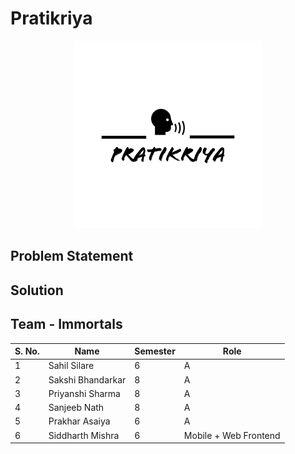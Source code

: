 # Pratikriya

<p align="center">
    <img src="./frontend/src/assets/images/Pratikriya-logos_black.png" alt="Logo" width="300">
  </a>

## Problem Statement

## Solution

## Team - Immortals

| S. No. 	| Name              	| Semester 	| Role 	|
|--------	|-------------------	|----------	|------	|
| 1      	| Sahil Silare      	| 6        	| A    	|
| 2      	| Sakshi Bhandarkar 	| 8        	| A    	|
| 3      	| Priyanshi Sharma  	| 8        	| A    	|
| 4      	| Sanjeeb Nath      	| 8        	| A    	|
| 5      	| Prakhar Asaiya    	| 6        	| A    	|
| 6      	| Siddharth Mishra  	| 6        	| Mobile + Web Frontend    	|
